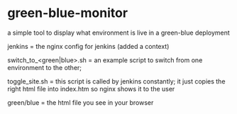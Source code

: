 # green-blue-monitor
a simple tool to display what environment is live in a green-blue deployment

jenkins = the nginx config for jenkins (added a context)

switch_to_<green|blue>.sh = an example script to switch from one environment to the other; 

toggle_site.sh = this script is called by jenkins constantly; it just copies the right html file into index.htm so nginx shows it to the user

green/blue = the html file you see in your browser
